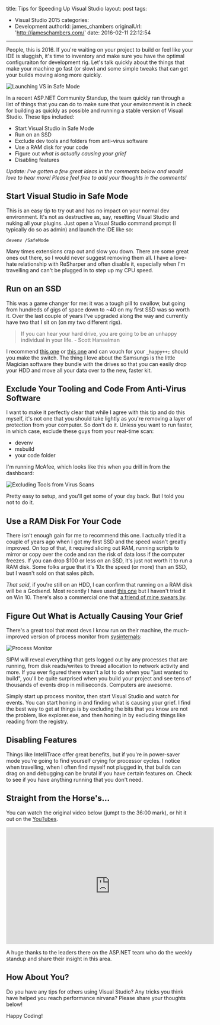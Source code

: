 title: Tips for Speeding Up Visual Studio
layout: post
tags:
  - Visual Studio 2015
categories:
  - Development
authorId: james_chambers
originalUrl: 'http://jameschambers.com/'
date: 2016-02-11 22:12:54
---
People, this is 2016. If you're waiting on your project to build or feel like your IDE is sluggish, it's time to inventory and make sure you have the optimal configuraiton for development rig. Let's talk quickly about the things that make your machine go fast (or slow) and some simple tweaks that can get your builds moving along more quickly.

![Launching VS in Safe Mode](https://jcblogimages.blob.core.windows.net:443/img/2016/02/safemode.png)

<!-- more -->

In a recent ASP.NET Community Standup, the team quickly ran through a list of things that you can do to make sure that your environment is in check for building as quickly as possible and running a stable version of Visual Studio.<!-- more --> These tips included:
 - Start Visual Studio in Safe Mode
 - Run on an SSD
 - Exclude dev tools and folders from anti-virus software
 - Use a RAM disk for your code
 - Figure out _what is actually causing your grief_ 
 - Disabling features

_*Update*: I've gotten a few great ideas in the comments below and would love to hear more! Please feel free to add your thoughts in the comments!_

## Start Visual Studio in Safe Mode

This is an easy tip to try out and has no impact on your normal dev environment. It's not as destructive as, say, resetting Visual Studio and nuking all your plugins. Just open a Visual Studio command prompt (I typically do so as admin) and launch the IDE like so:

`devenv /SafeMode`

Many times extensions crap out and slow you down. There are some great ones out there, so I would never suggest removing them all. I have a love-hate relationship with ReSharper and often disable it, especially when I'm travelling and can't be plugged in to step up my CPU speed.

## Run on an SSD

This was a game changer for me: it was a tough pill to swallow, but going from hundreds of gigs of space down to ~40 on my first SSD was so worth it. Over the last couple of years I've upgraded along the way and currently have two that I sit on (on my two different rigs).

> If you can hear your hard drive, you are going to be an unhappy individual in your life. - Scott Hanselman

I recommend [this one](http://www.amazon.ca/gp/product/B00OAJ412U/ref=as_li_qf_sp_asin_il_tl?ie=UTF8&camp=15121&creative=330641&creativeASIN=B00OAJ412U&linkCode=as2&tag=chasthelist-20) or [this one](http://www.amazon.ca/gp/product/B00OBRFFAS/ref=as_li_qf_sp_asin_il_tl?ie=UTF8&camp=15121&creative=330641&creativeASIN=B00OBRFFAS&linkCode=as2&tag=chasthelist-20) and can vouch for your `_happy++;` should you make the switch. The thing I love about the Samsungs is the little Magician software they bundle with the drives so that you can easily drop your HDD and move all your data over to the new, faster kit.

## Exclude Your Tooling and Code From Anti-Virus Software

I want to make it perfectly clear that while I agree with this tip and do this myself, it's not one that you should take lightly as you're removing a layer of protection from your computer. So don't do it. Unless you want to run faster, in which case, exclude these guys from your real-time scan:

 - devenv
 - msbuild
 - your code folder
 
I'm running McAfee, which looks like this when you drill in from the dashboard:

![Excluding Tools from Virus Scans](https://jcblogimages.blob.core.windows.net:443/img/2016/02/anti-virus-exclude.PNG)

Pretty easy to setup, and you'll get some of your day back. But I told you not to do it.

## Use a RAM Disk For Your Code

There isn't enough gain for me to recommend this one. I actually tried it a couple of years ago when I got my first SSD and the speed wasn't greatly improved. On top of that, it required slicing out RAM, running scripts to mirror or copy over the code and ran the risk of data loss if the computer freezes. If you can drop $100 or less on an SSD, it's just not worth it to run a RAM disk. Some folks argue that it's 10x the speed (or more) than an SSD, but I wasn't sold on that sales pitch.

_That said_, if you're still on an HDD, I can confirm that running on a RAM disk will be a Godsend. Most recently I have used [this one](http://www.ltr-data.se/opencode.html/) but I haven't tried it on Win 10. There's also a commercial one that [a friend of mine swears by](http://www.superspeed.com/desktop/ramdisk.php). 

## Figure Out What is Actually Causing Your Grief

There's a great tool that most devs I know run on their machine, the much-improved version of process monitor from [sysinternals](https://technet.microsoft.com/en-us/sysinternals/processmonitor.aspx):

![Process Monitor](https://jcblogimages.blob.core.windows.net:443/img/2016/02/sysinternals-procmon.PNG)

SIPM will reveal everything that gets logged out by any processes that are running, from disk reads/writes to thread allocation to network activity and more. If you ever figured there wasn't a lot to do when you "just wanted to build", you'll be quite surprised when you build your project and see tens of thousands of events drop in milliseconds. Computers are awesome.

Simply start up process monitor, then start Visual Studio and watch for events. You can start honing in and finding what is causing your grief. I find the best way to get at things is by excluding the bits that you know are not the problem, like explorer.exe, and then honing in by excluding things like reading from the registry.  

## Disabling Features

Things like IntelliTrace offer great benefits, but if you're in power-saver mode you're going to find yourself crying for processor cycles. I notice when travelling, when I often find myself not plugged in, that builds can drag on and debugging can be brutal if you have certain features on. Check to see if you have anything running that you don't need. 

## Straight from the Horse's...

You can watch the original video below (jumpt to the 36:00 mark), or hit it out on the [YouTubes](https://youtu.be/niCDYdrCOu0?t=32m6s).

<iframe width="560" height="315" src="https://www.youtube.com/embed/niCDYdrCOu0" frameborder="0" allowfullscreen></iframe>

A huge thanks to the leaders there on the ASP.NET team who do the weekly standup and share their insight in this area. 

## How About You?

Do you have any tips for others using Visual Studio? Any tricks you think have helped you reach performance nirvana? Please share your thoughts below!

Happy Coding!